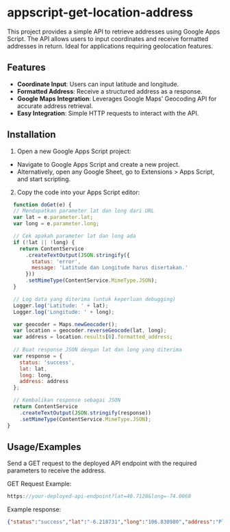 
# appscript-get-location-address

This project provides a simple API to retrieve addresses using Google Apps Script. The API allows users to input coordinates and receive formatted addresses in return. Ideal for applications requiring geolocation features.


## Features

- **Coordinate Input**: Users can input latitude and longitude.
- **Formatted Address**: Receive a structured address as a response.
- **Google Maps Integration**: Leverages Google Maps' Geocoding API for accurate address retrieval.
- **Easy Integration**: Simple HTTP requests to interact with the API.

## Installation

1. Open a new Google Apps Script project:
- Navigate to Google Apps Script and create a new project.
- Alternatively, open any Google Sheet, go to Extensions > Apps Script, and start scripting.
2. Copy the code into your Apps Script editor:

```javascript
  function doGet(e) {
  // Mendapatkan parameter lat dan long dari URL
  var lat = e.parameter.lat;
  var long = e.parameter.long;

  // Cek apakah parameter lat dan long ada
  if (!lat || !long) {
    return ContentService
      .createTextOutput(JSON.stringify({
        status: 'error',
        message: 'Latitude dan Longitude harus disertakan.'
      }))
      .setMimeType(ContentService.MimeType.JSON);
  }

  // Log data yang diterima (untuk keperluan debugging)
  Logger.log('Latitude: ' + lat);
  Logger.log('Longitude: ' + long);

  var geocoder = Maps.newGeocoder();
  var location = geocoder.reverseGeocode(lat, long);
  var address = location.results[0].formatted_address;
  
  // Buat response JSON dengan lat dan long yang diterima
  var response = {
    status: 'success',
    lat: lat,
    long: long,
    address: address
  };

  // Kembalikan response sebagai JSON
  return ContentService
    .createTextOutput(JSON.stringify(response))
    .setMimeType(ContentService.MimeType.JSON);
}
```
    
## Usage/Examples

Send a GET request to the deployed API endpoint with the required parameters to receive the address.

GET Request Example:

```javascript
https://your-deployed-api-endpoint?lat=40.7128&long=-74.0060
```
Example response:

```json
{"status":"success","lat":"-6.218731","long":"106.830980","address":"Plaza 89, Jl. H. R. Rasuna Said No.X-7, RT.6/RW.7, Kuningan, Karet Kuningan, Kecamatan Setiabudi, Kota Jakarta Selatan, Daerah Khusus Ibukota Jakarta 12940, Indonesia"}
```



